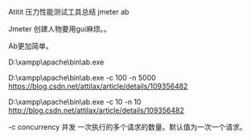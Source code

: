 Atitit 压力性能测试工具总结 jmeter ab

Jmeter 创建人物要用gui麻烦。。


Ab更加简单。

D:\xampp\apache\bin\ab.exe


D:\xampp\apache\bin\ab.exe  -c 100 -n 5000 https://blog.csdn.net/attilax/article/details/109356482

D:\xampp\apache\bin\ab.exe  -c 10 -n 10  http://blog.csdn.net/attilax/article/details/109356482

-c concurrency    并发
一次执行的多个请求的数量。默认值为一次一个请求。

